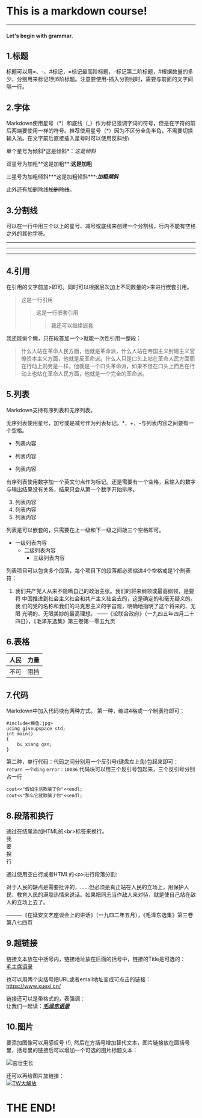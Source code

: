 This is a markdown course!
====
-----
#### Let's begin with grammar.

## 1.标题
标题可以用=、-、#标记，=标记最高阶标题，-标记第二阶标题，#根据数量的多少，分别用来标记1到6阶标题。注意要使用-插入分割线时，需要与前面的文字间隔一行。

## 2.字体
Markdown使用星号（\*）和底线（\_）作为标记强调字词的符号，但是在字符的前后两端要使用一样的符号。推荐使用星号（\*）因为不区分全角半角，不需要切换输入法。在文字前后直接插入星号时可以使用反斜线\

单个星号为倾斜\*这是倾斜\*：*这是倾斜*

双星号为加粗\*\*这是加粗\*\*:**这是加粗**

三星号为加粗倾斜\*\*\*这是加粗倾斜\*\*\*:***加粗倾斜***

此外还有加删除线~~加删除线~~。

## 3.分割线
可以在一行中用三个以上的星号、减号或底线来创建一个分割线，行内不能有空格之外的其他字符。
* * *
- - -
_____

## 4.引用
在引用的文字前加>即可。同时可以根据层次加上不同数量的>来进行嵌套引用。
>这是一行引用
>>这是一行嵌套引用
>>>我还可以继续嵌套

我还能偷个懒，只在段首加一个>就能一次性引用一整段：
>什么人站在革命人民方面，他就是革命派，什么人站在帝国主义封建主义官僚资本主义方面，他就是反革命派。什么人只是口头上站在革命人民方面而在行动上则另是一样，他就是一个口头革命派，如果不但在口头上而且在行动上也站在革命人民方面，他就是一个完全的革命派。

## 5.列表
Markdown支持有序列表和无序列表。

无序列表使用星号，加号或是减号作为列表标记。*，+，-与列表内容之间要有一个空格。

- 列表内容
+ 列表内容
* 列表内容

有序列表使用数字加一个英文句点作为标记。还是需要有一个空格，且输入的数字与输出结果没有关系，结果只会从第一个数字开始排序。

3. 列表内容
2. 列表内容
6. 列表内容

列表是可以嵌套的，只需要在上一级和下一级之间敲三个空格即可。

- 一级列表内容
   - 二级列表内容
      - 三级列表内容

列表项目可以包含多个段落，每个项目下的段落都必须缩进4个空格或是1个制表符：

1. 我们共产党人从来不隐瞒自己的政治主张。我们的将来纲领或最高纲领，是要将	中国推进到社会主义社会和共产主义社会去的，这是确定的和毫无疑义的。我	们的党的名称和我们的马克思主义的宇宙观，明确地指明了这个将来的、无限	光明的、无限美妙的最高理想。
	——《论联合政府》（一九四五年四月二十四日），《毛泽东选集》第三卷第一零五九页

## 6.表格
| 人民 | 力量 |
| --- | ---|
| 不可 | 阻挡 |

## 7.代码
Markdown中加入代码块有两种方式。
第一种，缩进4格或一个制表符即可：

	#include<摸鱼.jpg>
	using giveupspace std;
	int main()
	{
		bu xiang gan;
	}

第二种，单行代码：代码之间分别用一个反引号(键盘左上角)包起来即可：
`return 一个ding`
`error：10086`
代码块可以用三个反引号包起来，三个反引号分别占一行

```
cout<<"假如生活欺骗了你"<<endl;
cout<<"那么它就欺骗了你"<<endl;
```

## 8.段落和换行
通过在结尾添加HTML的\<br>标签来换行。<br>
我<br>要<br>换<br>行

通过使用空白行或者HTML的\<p>进行段落分割:

对于人民的缺点是需要批评的，……但必须是真正站在人民的立场上，用保护人民、教育人民的满腔热情来说话。如果把同志当作敌人来对待，就是使自己站在敌人的立场上去了。<p>———《在延安文艺座谈会上的讲话》（一九四二年五月），《毛泽东选集》第三卷第八七四页

## 9.超链接
链接文本放在中括号内，链接地址放在后面的括号中，链接的Title是可选的：<br> 
[毛主席语录](https://www.thpx.cn/content-70-391-1.html "学习经典")

也可以用两个尖括号把URL或者email地址变成可点击的链接：
<https://www.xuexi.cn/>

链接还可以是带格式的，表强调：    
让我们一起读：***[毛泽东语录](https://www.thpx.cn/content-70-391-1.html "学习经典")***

## 10.图片
要添加图像可以用感叹号 (!), 然后在方括号增加替代文本，图片链接放在圆括号里，括号里的链接后可以增加一个可选的图片标题文本：    

![茁壮生长](/strong.jpg "向着希望")    

还可以再给图片加链接：<br>
[![TW大解放](/TWS.jpg "走进未来")](https://www.163.com/dy/article/GHPTFTDB0550HKO5.html)


# THE END!








